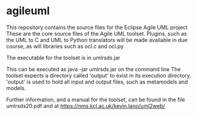 # agileuml
This repository contains the source files for the Eclipse Agile UML project
These are the core source files of the Agile UML toolset. 
Plugins, such as the UML to C and UML to Python translators will be made available in due course, as will libraries such as ocl.c and ocl.py

The executable for the toolset is in umlrsds.jar

This can be executed as java -jar umlrsds.jar on the command line
The toolset expects a directory called 'output' to exist in its execution directory, 
'output' is used to hold all input and output files, such as metamodels and models.

Further information, and a manual for the toolset, can be found in the file umlrsds20.pdf and at https://nms.kcl.ac.uk/kevin.lano/uml2web/
